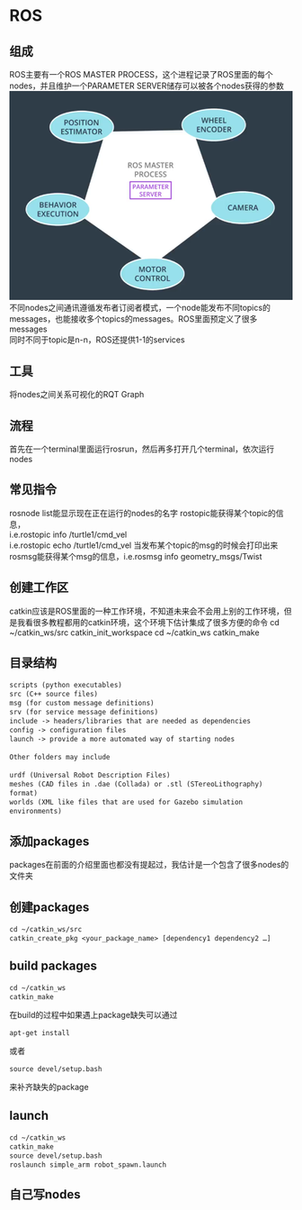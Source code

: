 # ROS
## 组成
ROS主要有一个ROS MASTER PROCESS，这个进程记录了ROS里面的每个nodes，并且维护一个PARAMETER SERVER储存可以被各个nodes获得的参数
![ROS MASTER PROCESS](./img/ROS_structure.png)  
不同nodes之间通讯遵循发布者订阅者模式，一个node能发布不同topics的messages，也能接收多个topics的messages。ROS里面预定义了很多messages  
同时不同于topic是n-n，ROS还提供1-1的services
## 工具
将nodes之间关系可视化的RQT Graph
## 流程
首先在一个terminal里面运行rosrun，然后再多打开几个terminal，依次运行nodes
## 常见指令
rosnode list能显示现在正在运行的nodes的名字
rostopic能获得某个topic的信息，  
i.e.rostopic info /turtle1/cmd_vel  
i.e.rostopic echo /turtle1/cmd_vel 当发布某个topic的msg的时候会打印出来  
rosmsg能获得某个msg的信息，i.e.rosmsg info geometry_msgs/Twist
## 创建工作区
catkin应该是ROS里面的一种工作环境，不知道未来会不会用上别的工作环境，但是我看很多教程都用的catkin环境，这个环境下估计集成了很多方便的命令
cd ~/catkin_ws/src
catkin_init_workspace
cd ~/catkin_ws
catkin_make
## 目录结构
```
scripts (python executables)
src (C++ source files)
msg (for custom message definitions)
srv (for service message definitions)
include -> headers/libraries that are needed as dependencies
config -> configuration files
launch -> provide a more automated way of starting nodes

Other folders may include

urdf (Universal Robot Description Files)
meshes (CAD files in .dae (Collada) or .stl (STereoLithography) format)
worlds (XML like files that are used for Gazebo simulation environments)
```
## 添加packages
packages在前面的介绍里面也都没有提起过，我估计是一个包含了很多nodes的文件夹
## 创建packages
```
cd ~/catkin_ws/src  
catkin_create_pkg <your_package_name> [dependency1 dependency2 …]  
```
## build packages
```
cd ~/catkin_ws  
catkin_make  
```
在build的过程中如果遇上package缺失可以通过  
```
apt-get install  
```
或者  
```
source devel/setup.bash  
```
来补齐缺失的package
## launch
```
cd ~/catkin_ws
catkin_make
source devel/setup.bash
roslaunch simple_arm robot_spawn.launch
```
## 自己写nodes
